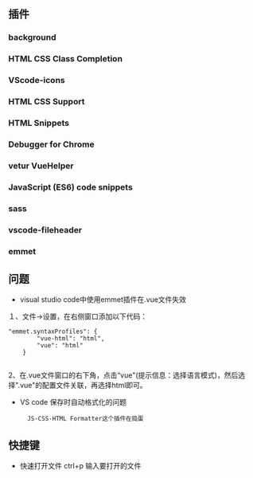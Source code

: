 ## 插件
### background
### HTML CSS Class Completion
### VScode-icons
### HTML CSS Support
### HTML Snippets
### Debugger for Chrome
### vetur VueHelper
### JavaScript (ES6) code snippets 
### sass
### vscode-fileheader
### emmet





## 问题
- visual studio code中使用emmet插件在.vue文件失效

１、文件→设置，在右侧窗口添加以下代码：

```
"emmet.syntaxProfiles": {
        "vue-html": "html",
        "vue": "html"
    }


```
2、在.vue文件窗口的右下角，点击“vue"(提示信息：选择语言模式)，然后选择".vue"的配置文件关联，再选择html即可。

- VS code 保存时自动格式化的问题

        JS-CSS-HTML Formatter这个插件在捣蛋




## 快捷键

- 快速打开文件
ctrl+p 输入要打开的文件 
